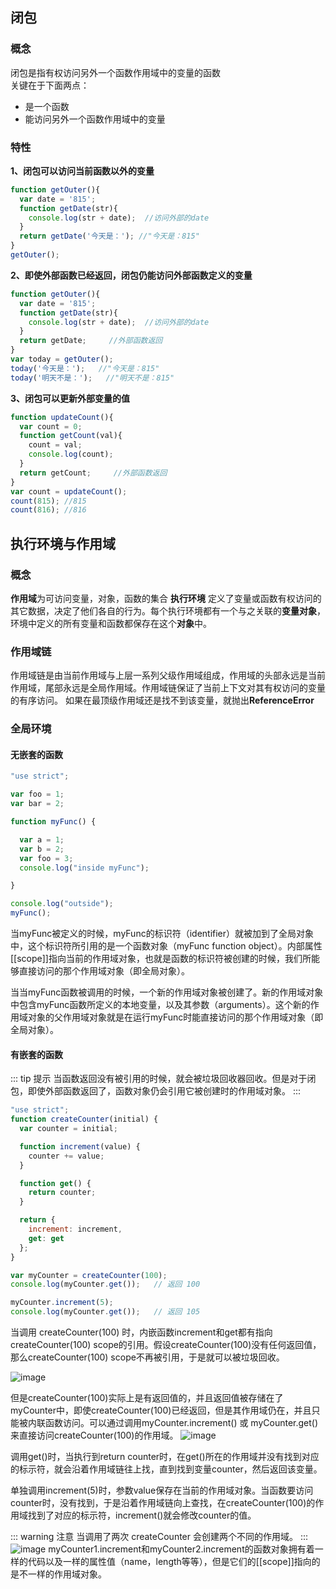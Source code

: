 
## 闭包
### 概念
闭包是指有权访问另外一个函数作用域中的变量的函数  
关键在于下面两点：  
- 是一个函数
- 能访问另外一个函数作用域中的变量

### 特性
**1、闭包可以访问当前函数以外的变量**
```js
function getOuter(){
  var date = '815';
  function getDate(str){
    console.log(str + date);  //访问外部的date
  }
  return getDate('今天是：'); //"今天是：815"
}
getOuter();
```
**2、即使外部函数已经返回，闭包仍能访问外部函数定义的变量**
```js
function getOuter(){
  var date = '815';
  function getDate(str){
    console.log(str + date);  //访问外部的date
  }
  return getDate;     //外部函数返回
}
var today = getOuter();
today('今天是：');   //"今天是：815"
today('明天不是：');   //"明天不是：815"
```
**3、闭包可以更新外部变量的值**
```js
function updateCount(){
  var count = 0;
  function getCount(val){
    count = val;
    console.log(count);
  }
  return getCount;     //外部函数返回
}
var count = updateCount();
count(815); //815
count(816); //816
```

## 执行环境与作用域

### 概念
**作用域**为可访问变量，对象，函数的集合
**执行环境** 定义了变量或函数有权访问的其它数据，决定了他们各自的行为。每个执行环境都有一个与之关联的**变量对象**，环境中定义的所有变量和函数都保存在这个**对象**中。

### 作用域链
作用域链是由当前作用域与上层一系列父级作用域组成，作用域的头部永远是当前作用域，尾部永远是全局作用域。作用域链保证了当前上下文对其有权访问的变量的有序访问。
如果在最顶级作用域还是找不到该变量，就抛出**ReferenceError**


### 全局环境
#### 无嵌套的函数
``` js
"use strict";

var foo = 1;
var bar = 2;

function myFunc() {

  var a = 1;
  var b = 2;
  var foo = 3;
  console.log("inside myFunc");

}

console.log("outside");
myFunc();
```
当myFunc被定义的时候，myFunc的标识符（identifier）就被加到了全局对象中，这个标识符所引用的是一个函数对象（myFunc function object）。内部属性[[scope]]指向当前的作用域对象，也就是函数的标识符被创建的时候，我们所能够直接访问的那个作用域对象（即全局对象）。  

当当myFunc函数被调用的时候，一个新的作用域对象被创建了。新的作用域对象中包含myFunc函数所定义的本地变量，以及其参数（arguments）。这个新的作用域对象的父作用域对象就是在运行myFunc时能直接访问的那个作用域对象（即全局对象）。

#### 有嵌套的函数

::: tip 提示
当函数返回没有被引用的时候，就会被垃圾回收器回收。但是对于闭包，即使外部函数返回了，函数对象仍会引用它被创建时的作用域对象。
:::

```js
"use strict";
function createCounter(initial) {
  var counter = initial;

  function increment(value) {
    counter += value;
  }

  function get() {
    return counter;
  }

  return {
    increment: increment,
    get: get
  };
}

var myCounter = createCounter(100);
console.log(myCounter.get());   // 返回 100

myCounter.increment(5);
console.log(myCounter.get());   // 返回 105
```

当调用 createCounter(100) 时，内嵌函数increment和get都有指向createCounter(100) scope的引用。假设createCounter(100)没有任何返回值，那么createCounter(100) scope不再被引用，于是就可以被垃圾回收。

![image](http://image.zhoufeifan.tech/blog/js/2/2-1.jpg)

但是createCounter(100)实际上是有返回值的，并且返回值被存储在了myCounter中，即使createCounter(100)已经返回，但是其作用域仍在，并且只能被内联函数访问。可以通过调用myCounter.increment() 或 myCounter.get()来直接访问createCounter(100)的作用域。
![image](http://image.zhoufeifan.tech/blog/js/2/2-2.jpg)

调用get()时，当执行到return counter时，在get()所在的作用域并没有找到对应的标示符，就会沿着作用域链往上找，直到找到变量counter，然后返回该变量。

单独调用increment(5)时，参数value保存在当前的作用域对象。当函数要访问counter时，没有找到，于是沿着作用域链向上查找，在createCounter(100)的作用域找到了对应的标示符，increment()就会修改counter的值。

::: warning 注意
当调用了两次 createCounter 会创建两个不同的作用域。
:::
![image](http://image.zhoufeifan.tech/blog/js/2/2-3.jpg)
myCounter1.increment和myCounter2.increment的函数对象拥有着一样的代码以及一样的属性值（name，length等等），但是它们的[[scope]]指向的是不一样的作用域对象。